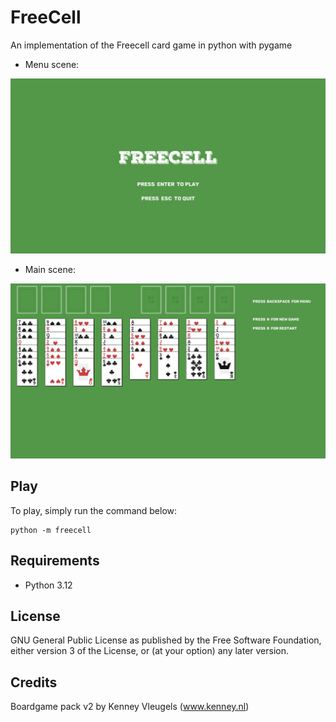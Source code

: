 # FreeCell

An implementation of the Freecell card game in python with pygame

* Menu scene:

![image](/docs/images/print00.webp "Screenshot - Menu scene")

* Main scene:

![image](/docs/images/print01.webp "Screenshot - Main scene")

## Play

To play, simply run the command below:

```
python -m freecell
```

## Requirements

* Python 3.12

## License

GNU General Public License as published by the Free Software Foundation, either version 3 of the License, or (at your option) any later version.

## Credits

Boardgame pack v2 by Kenney Vleugels (www.kenney.nl)